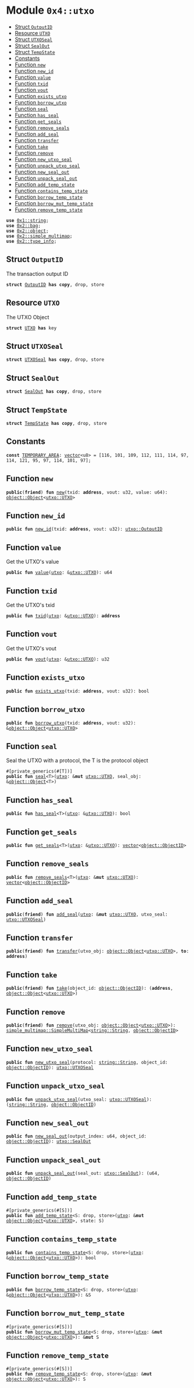 
<a name="0x4_utxo"></a>

# Module `0x4::utxo`



-  [Struct `OutputID`](#0x4_utxo_OutputID)
-  [Resource `UTXO`](#0x4_utxo_UTXO)
-  [Struct `UTXOSeal`](#0x4_utxo_UTXOSeal)
-  [Struct `SealOut`](#0x4_utxo_SealOut)
-  [Struct `TempState`](#0x4_utxo_TempState)
-  [Constants](#@Constants_0)
-  [Function `new`](#0x4_utxo_new)
-  [Function `new_id`](#0x4_utxo_new_id)
-  [Function `value`](#0x4_utxo_value)
-  [Function `txid`](#0x4_utxo_txid)
-  [Function `vout`](#0x4_utxo_vout)
-  [Function `exists_utxo`](#0x4_utxo_exists_utxo)
-  [Function `borrow_utxo`](#0x4_utxo_borrow_utxo)
-  [Function `seal`](#0x4_utxo_seal)
-  [Function `has_seal`](#0x4_utxo_has_seal)
-  [Function `get_seals`](#0x4_utxo_get_seals)
-  [Function `remove_seals`](#0x4_utxo_remove_seals)
-  [Function `add_seal`](#0x4_utxo_add_seal)
-  [Function `transfer`](#0x4_utxo_transfer)
-  [Function `take`](#0x4_utxo_take)
-  [Function `remove`](#0x4_utxo_remove)
-  [Function `new_utxo_seal`](#0x4_utxo_new_utxo_seal)
-  [Function `unpack_utxo_seal`](#0x4_utxo_unpack_utxo_seal)
-  [Function `new_seal_out`](#0x4_utxo_new_seal_out)
-  [Function `unpack_seal_out`](#0x4_utxo_unpack_seal_out)
-  [Function `add_temp_state`](#0x4_utxo_add_temp_state)
-  [Function `contains_temp_state`](#0x4_utxo_contains_temp_state)
-  [Function `borrow_temp_state`](#0x4_utxo_borrow_temp_state)
-  [Function `borrow_mut_temp_state`](#0x4_utxo_borrow_mut_temp_state)
-  [Function `remove_temp_state`](#0x4_utxo_remove_temp_state)


<pre><code><b>use</b> <a href="">0x1::string</a>;
<b>use</b> <a href="">0x2::bag</a>;
<b>use</b> <a href="">0x2::object</a>;
<b>use</b> <a href="">0x2::simple_multimap</a>;
<b>use</b> <a href="">0x2::type_info</a>;
</code></pre>



<a name="0x4_utxo_OutputID"></a>

## Struct `OutputID`

The transaction output ID


<pre><code><b>struct</b> <a href="utxo.md#0x4_utxo_OutputID">OutputID</a> <b>has</b> <b>copy</b>, drop, store
</code></pre>



<a name="0x4_utxo_UTXO"></a>

## Resource `UTXO`

The UTXO Object


<pre><code><b>struct</b> <a href="utxo.md#0x4_utxo_UTXO">UTXO</a> <b>has</b> key
</code></pre>



<a name="0x4_utxo_UTXOSeal"></a>

## Struct `UTXOSeal`



<pre><code><b>struct</b> <a href="utxo.md#0x4_utxo_UTXOSeal">UTXOSeal</a> <b>has</b> <b>copy</b>, drop, store
</code></pre>



<a name="0x4_utxo_SealOut"></a>

## Struct `SealOut`



<pre><code><b>struct</b> <a href="utxo.md#0x4_utxo_SealOut">SealOut</a> <b>has</b> <b>copy</b>, drop, store
</code></pre>



<a name="0x4_utxo_TempState"></a>

## Struct `TempState`



<pre><code><b>struct</b> <a href="utxo.md#0x4_utxo_TempState">TempState</a> <b>has</b> <b>copy</b>, drop, store
</code></pre>



<a name="@Constants_0"></a>

## Constants


<a name="0x4_utxo_TEMPORARY_AREA"></a>



<pre><code><b>const</b> <a href="utxo.md#0x4_utxo_TEMPORARY_AREA">TEMPORARY_AREA</a>: <a href="">vector</a>&lt;u8&gt; = [116, 101, 109, 112, 111, 114, 97, 114, 121, 95, 97, 114, 101, 97];
</code></pre>



<a name="0x4_utxo_new"></a>

## Function `new`



<pre><code><b>public</b>(<b>friend</b>) <b>fun</b> <a href="utxo.md#0x4_utxo_new">new</a>(txid: <b>address</b>, vout: u32, value: u64): <a href="_Object">object::Object</a>&lt;<a href="utxo.md#0x4_utxo_UTXO">utxo::UTXO</a>&gt;
</code></pre>



<a name="0x4_utxo_new_id"></a>

## Function `new_id`



<pre><code><b>public</b> <b>fun</b> <a href="utxo.md#0x4_utxo_new_id">new_id</a>(txid: <b>address</b>, vout: u32): <a href="utxo.md#0x4_utxo_OutputID">utxo::OutputID</a>
</code></pre>



<a name="0x4_utxo_value"></a>

## Function `value`

Get the UTXO's value


<pre><code><b>public</b> <b>fun</b> <a href="utxo.md#0x4_utxo_value">value</a>(<a href="utxo.md#0x4_utxo">utxo</a>: &<a href="utxo.md#0x4_utxo_UTXO">utxo::UTXO</a>): u64
</code></pre>



<a name="0x4_utxo_txid"></a>

## Function `txid`

Get the UTXO's txid


<pre><code><b>public</b> <b>fun</b> <a href="utxo.md#0x4_utxo_txid">txid</a>(<a href="utxo.md#0x4_utxo">utxo</a>: &<a href="utxo.md#0x4_utxo_UTXO">utxo::UTXO</a>): <b>address</b>
</code></pre>



<a name="0x4_utxo_vout"></a>

## Function `vout`

Get the UTXO's vout


<pre><code><b>public</b> <b>fun</b> <a href="utxo.md#0x4_utxo_vout">vout</a>(<a href="utxo.md#0x4_utxo">utxo</a>: &<a href="utxo.md#0x4_utxo_UTXO">utxo::UTXO</a>): u32
</code></pre>



<a name="0x4_utxo_exists_utxo"></a>

## Function `exists_utxo`



<pre><code><b>public</b> <b>fun</b> <a href="utxo.md#0x4_utxo_exists_utxo">exists_utxo</a>(txid: <b>address</b>, vout: u32): bool
</code></pre>



<a name="0x4_utxo_borrow_utxo"></a>

## Function `borrow_utxo`



<pre><code><b>public</b> <b>fun</b> <a href="utxo.md#0x4_utxo_borrow_utxo">borrow_utxo</a>(txid: <b>address</b>, vout: u32): &<a href="_Object">object::Object</a>&lt;<a href="utxo.md#0x4_utxo_UTXO">utxo::UTXO</a>&gt;
</code></pre>



<a name="0x4_utxo_seal"></a>

## Function `seal`

Seal the UTXO with a protocol, the T is the protocol object


<pre><code>#[private_generics(#[T])]
<b>public</b> <b>fun</b> <a href="utxo.md#0x4_utxo_seal">seal</a>&lt;T&gt;(<a href="utxo.md#0x4_utxo">utxo</a>: &<b>mut</b> <a href="utxo.md#0x4_utxo_UTXO">utxo::UTXO</a>, seal_obj: &<a href="_Object">object::Object</a>&lt;T&gt;)
</code></pre>



<a name="0x4_utxo_has_seal"></a>

## Function `has_seal`



<pre><code><b>public</b> <b>fun</b> <a href="utxo.md#0x4_utxo_has_seal">has_seal</a>&lt;T&gt;(<a href="utxo.md#0x4_utxo">utxo</a>: &<a href="utxo.md#0x4_utxo_UTXO">utxo::UTXO</a>): bool
</code></pre>



<a name="0x4_utxo_get_seals"></a>

## Function `get_seals`



<pre><code><b>public</b> <b>fun</b> <a href="utxo.md#0x4_utxo_get_seals">get_seals</a>&lt;T&gt;(<a href="utxo.md#0x4_utxo">utxo</a>: &<a href="utxo.md#0x4_utxo_UTXO">utxo::UTXO</a>): <a href="">vector</a>&lt;<a href="_ObjectID">object::ObjectID</a>&gt;
</code></pre>



<a name="0x4_utxo_remove_seals"></a>

## Function `remove_seals`



<pre><code><b>public</b> <b>fun</b> <a href="utxo.md#0x4_utxo_remove_seals">remove_seals</a>&lt;T&gt;(<a href="utxo.md#0x4_utxo">utxo</a>: &<b>mut</b> <a href="utxo.md#0x4_utxo_UTXO">utxo::UTXO</a>): <a href="">vector</a>&lt;<a href="_ObjectID">object::ObjectID</a>&gt;
</code></pre>



<a name="0x4_utxo_add_seal"></a>

## Function `add_seal`



<pre><code><b>public</b>(<b>friend</b>) <b>fun</b> <a href="utxo.md#0x4_utxo_add_seal">add_seal</a>(<a href="utxo.md#0x4_utxo">utxo</a>: &<b>mut</b> <a href="utxo.md#0x4_utxo_UTXO">utxo::UTXO</a>, utxo_seal: <a href="utxo.md#0x4_utxo_UTXOSeal">utxo::UTXOSeal</a>)
</code></pre>



<a name="0x4_utxo_transfer"></a>

## Function `transfer`



<pre><code><b>public</b>(<b>friend</b>) <b>fun</b> <a href="">transfer</a>(utxo_obj: <a href="_Object">object::Object</a>&lt;<a href="utxo.md#0x4_utxo_UTXO">utxo::UTXO</a>&gt;, <b>to</b>: <b>address</b>)
</code></pre>



<a name="0x4_utxo_take"></a>

## Function `take`



<pre><code><b>public</b>(<b>friend</b>) <b>fun</b> <a href="utxo.md#0x4_utxo_take">take</a>(object_id: <a href="_ObjectID">object::ObjectID</a>): (<b>address</b>, <a href="_Object">object::Object</a>&lt;<a href="utxo.md#0x4_utxo_UTXO">utxo::UTXO</a>&gt;)
</code></pre>



<a name="0x4_utxo_remove"></a>

## Function `remove`



<pre><code><b>public</b>(<b>friend</b>) <b>fun</b> <a href="utxo.md#0x4_utxo_remove">remove</a>(utxo_obj: <a href="_Object">object::Object</a>&lt;<a href="utxo.md#0x4_utxo_UTXO">utxo::UTXO</a>&gt;): <a href="_SimpleMultiMap">simple_multimap::SimpleMultiMap</a>&lt;<a href="_String">string::String</a>, <a href="_ObjectID">object::ObjectID</a>&gt;
</code></pre>



<a name="0x4_utxo_new_utxo_seal"></a>

## Function `new_utxo_seal`



<pre><code><b>public</b> <b>fun</b> <a href="utxo.md#0x4_utxo_new_utxo_seal">new_utxo_seal</a>(protocol: <a href="_String">string::String</a>, object_id: <a href="_ObjectID">object::ObjectID</a>): <a href="utxo.md#0x4_utxo_UTXOSeal">utxo::UTXOSeal</a>
</code></pre>



<a name="0x4_utxo_unpack_utxo_seal"></a>

## Function `unpack_utxo_seal`



<pre><code><b>public</b> <b>fun</b> <a href="utxo.md#0x4_utxo_unpack_utxo_seal">unpack_utxo_seal</a>(utxo_seal: <a href="utxo.md#0x4_utxo_UTXOSeal">utxo::UTXOSeal</a>): (<a href="_String">string::String</a>, <a href="_ObjectID">object::ObjectID</a>)
</code></pre>



<a name="0x4_utxo_new_seal_out"></a>

## Function `new_seal_out`



<pre><code><b>public</b> <b>fun</b> <a href="utxo.md#0x4_utxo_new_seal_out">new_seal_out</a>(output_index: u64, object_id: <a href="_ObjectID">object::ObjectID</a>): <a href="utxo.md#0x4_utxo_SealOut">utxo::SealOut</a>
</code></pre>



<a name="0x4_utxo_unpack_seal_out"></a>

## Function `unpack_seal_out`



<pre><code><b>public</b> <b>fun</b> <a href="utxo.md#0x4_utxo_unpack_seal_out">unpack_seal_out</a>(seal_out: <a href="utxo.md#0x4_utxo_SealOut">utxo::SealOut</a>): (u64, <a href="_ObjectID">object::ObjectID</a>)
</code></pre>



<a name="0x4_utxo_add_temp_state"></a>

## Function `add_temp_state`



<pre><code>#[private_generics(#[S])]
<b>public</b> <b>fun</b> <a href="utxo.md#0x4_utxo_add_temp_state">add_temp_state</a>&lt;S: drop, store&gt;(<a href="utxo.md#0x4_utxo">utxo</a>: &<b>mut</b> <a href="_Object">object::Object</a>&lt;<a href="utxo.md#0x4_utxo_UTXO">utxo::UTXO</a>&gt;, state: S)
</code></pre>



<a name="0x4_utxo_contains_temp_state"></a>

## Function `contains_temp_state`



<pre><code><b>public</b> <b>fun</b> <a href="utxo.md#0x4_utxo_contains_temp_state">contains_temp_state</a>&lt;S: drop, store&gt;(<a href="utxo.md#0x4_utxo">utxo</a>: &<a href="_Object">object::Object</a>&lt;<a href="utxo.md#0x4_utxo_UTXO">utxo::UTXO</a>&gt;): bool
</code></pre>



<a name="0x4_utxo_borrow_temp_state"></a>

## Function `borrow_temp_state`



<pre><code><b>public</b> <b>fun</b> <a href="utxo.md#0x4_utxo_borrow_temp_state">borrow_temp_state</a>&lt;S: drop, store&gt;(<a href="utxo.md#0x4_utxo">utxo</a>: &<a href="_Object">object::Object</a>&lt;<a href="utxo.md#0x4_utxo_UTXO">utxo::UTXO</a>&gt;): &S
</code></pre>



<a name="0x4_utxo_borrow_mut_temp_state"></a>

## Function `borrow_mut_temp_state`



<pre><code>#[private_generics(#[S])]
<b>public</b> <b>fun</b> <a href="utxo.md#0x4_utxo_borrow_mut_temp_state">borrow_mut_temp_state</a>&lt;S: drop, store&gt;(<a href="utxo.md#0x4_utxo">utxo</a>: &<b>mut</b> <a href="_Object">object::Object</a>&lt;<a href="utxo.md#0x4_utxo_UTXO">utxo::UTXO</a>&gt;): &<b>mut</b> S
</code></pre>



<a name="0x4_utxo_remove_temp_state"></a>

## Function `remove_temp_state`



<pre><code>#[private_generics(#[S])]
<b>public</b> <b>fun</b> <a href="utxo.md#0x4_utxo_remove_temp_state">remove_temp_state</a>&lt;S: drop, store&gt;(<a href="utxo.md#0x4_utxo">utxo</a>: &<b>mut</b> <a href="_Object">object::Object</a>&lt;<a href="utxo.md#0x4_utxo_UTXO">utxo::UTXO</a>&gt;): S
</code></pre>

